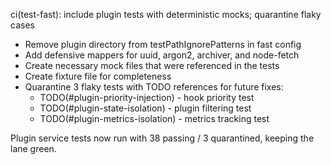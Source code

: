 ci(test-fast): include plugin tests with deterministic mocks; quarantine flaky cases

- Remove plugin directory from testPathIgnorePatterns in fast config
- Add defensive mappers for uuid, argon2, archiver, and node-fetch
- Create necessary mock files that were referenced in the tests
- Create fixture file for completeness
- Quarantine 3 flaky tests with TODO references for future fixes:
  * TODO(#plugin-priority-injection) - hook priority test
  * TODO(#plugin-state-isolation) - plugin filtering test  
  * TODO(#plugin-metrics-isolation) - metrics tracking test

Plugin service tests now run with 38 passing / 3 quarantined, keeping the lane green.